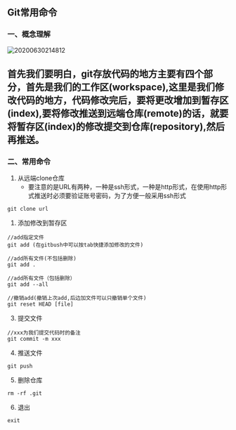 ## Git常用命令

### 一、概念理解

![20200630214812](https://cdn.jsdelivr.net/gh/leiyu1997/PicBed@master/blogs/pictures/20200630214812.png "图片转载自He_quotes")

首先我们要明白，git存放代码的地方主要有四个部分，首先是我们的工作区(workspace),这里是我们修改代码的地方，代码修改完后，要将更改增加到暂存区(index),要将修改推送到远端仓库(remote)的话，就要将暂存区(index)的修改提交到仓库(repository),然后再推送。
---

### 二、常用命令
1. 从远端clone仓库
   - 要注意的是URL有两种，一种是ssh形式，一种是http形式，在使用http形式推送时必须要验证账号密码，为了方便一般采用ssh形式

```
git clone url
```

1. 添加修改到暂存区

```
//add指定文件
git add (在gitbush中可以按tab快捷添加修改的文件)

//add所有文件(不包括删除)
git add .

//add所有文件（包括删除）
git add --all

//撤销add(撤销上次add,后边加文件可以只撤销单个文件)
git reset HEAD [file]
```

3. 提交文件

```
//xxx为我们提交代码时的备注
git commit -m xxx
```
4. 推送文件

```
git push
```

5. 删除仓库

```
rm -rf .git
```

6. 退出

```
exit
```